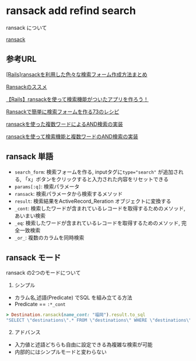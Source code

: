 # ransack add refind search

ransack について

[ransack](https://github.com/activerecord-hackery/ransack)

## 参考URL

[[Rails]ransackを利用した色々な検索フォーム作成方法まとめ](https://qiita.com/nishina555/items/2c1f8bae980e426519bc)

[Ransackのススメ](https://qiita.com/nysalor/items/9a95d91f2b97a08b96b0)

[【Rails】ransackを使って検索機能がついたアプリを作ろう！](https://pikawaka.com/rails/ransack)

[Ransackで簡単に検索フォームを作る73のレシピ](http://nekorails.hatenablog.com/entry/2017/05/31/173925)

[ransackを使った複数ワードによるAND検索の実装](https://qiita.com/EastResident/items/54047e6e85dda0418dad)

[ransackを使って検索機能と複数ワードのAND検索の実装](https://qiita.com/shh-nkmr/items/da4d51fd262edbc4aafa)

## ransack 単語

* `search_form`: 検索フォームを作る, inputタグに`type="search"` が追加される, 「x」ボタンをクリックすると入力された内容をリセットできる
* `params[:q]`: 検索パラメータ
* `ransack`: 検索パラメータから検索するメソッド
* `result`: 検索結果をActiveRecord_Reration オブジェクトに変換する
* `_cont`: 検索したワードが含まれているレコードを取得するためのメソッド, あいまい検索
* `_eq`: 検索したワードが含まれているレコードを取得するためのメソッド, 完全一致検索
* `_or_`: 複数のカラムを同時検索

## ransack モード

ransack の2つのモードについて

1. シンプル

* カラム名,述語(Predicate) でSQL を組み立てる方法
* Predicate == `:*_cont`

```Ruby
> Destination.ransack(name_cont: "福岡").result.to_sql
"SELECT \"destinations\".* FROM \"destinations\" WHERE \"destinations\".\"name\" ILIKE '%福岡%' ORDER BY \"destinations\".\"created_at\" DESC"
```

2. アドバンス

* 入力値と述語どちらも自由に設定できる為複雑な検索が可能
* 内部的にはシンプルモードと変わらない
